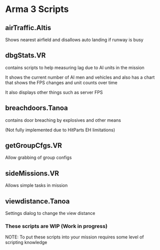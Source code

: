 # Arma 3 Scripts

## <b>airTraffic.Altis</b> 

Shows nearest airfield and disallows auto landing if runway is busy


## <b>dbgStats.VR</b> 

contains scripts to help measuring lag due to AI units in the mission

It shows the current number of AI men and vehicles and also has a chart that shows the FPS changes and unit counts over time

It also displays other things such as server FPS




## <b>breachdoors.Tanoa</b> 

contains door breaching by explosives and other means

(Not fully implemented due to HitParts EH limitations)


## <b>getGroupCfgs.VR</b>

Allow grabbing of group configs


## <b>sideMissions.VR</b>

Allows simple tasks in mission


## <b>viewdistance.Tanoa</b>

Settings dialog to change the view distance


### These scripts are WIP (Work in progress) 

NOTE: To put these scripts into your mission requires some level of scripting knowledge

